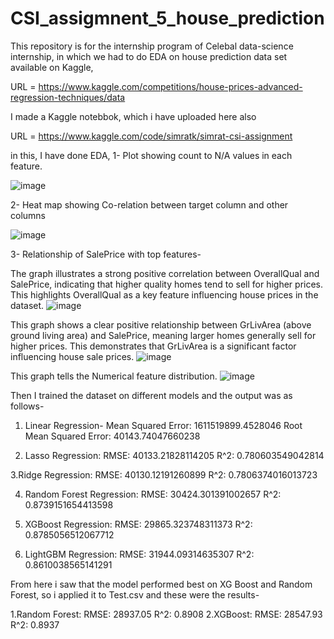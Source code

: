 # CSI_assigmnent_5_house_prediction
This repository is for the internship program of Celebal data-science internship, in which we had to do EDA on house prediction data set available on Kaggle, 

URL = https://www.kaggle.com/competitions/house-prices-advanced-regression-techniques/data

I made a Kaggle notebbok, which i have uploaded here also

URL = https://www.kaggle.com/code/simratk/simrat-csi-assignment

in this, I have done EDA, 
1- Plot showing count to N/A values in each feature.

![image](https://github.com/user-attachments/assets/31d6a5b9-5b7d-4c2b-981e-1f85f0b254d9)

2- Heat map showing Co-relation between target column and other columns 

![image](https://github.com/user-attachments/assets/945c732a-2262-4d6d-b8b5-0f4342171cc0)

3- Relationship of SalePrice with top features-

The graph illustrates a strong positive correlation between OverallQual and SalePrice, indicating that higher quality homes tend to sell for higher prices. This highlights OverallQual as a key feature influencing house prices in the dataset.
![image](https://github.com/user-attachments/assets/42a5ebca-f8d3-4a9d-bb47-18755ab7bae5)


This graph shows a clear positive relationship between GrLivArea (above ground living area) and SalePrice, meaning larger homes generally sell for higher prices. This demonstrates that GrLivArea is a significant factor influencing house sale prices.
![image](https://github.com/user-attachments/assets/f2480272-58a9-4e35-891e-c6301f1ef8b5)

This graph tells the Numerical feature distribution.
![image](https://github.com/user-attachments/assets/5d7625c6-88b6-491a-8e4b-e3849cc68a43)


Then I trained the dataset on different models and the output was as follows-

1. Linear Regression-
Mean Squared Error: 1611519899.4528046
Root Mean Squared Error: 40143.74047660238

2. Lasso Regression:
  RMSE: 40133.21828114205
  R^2: 0.780603549042814

3.Ridge Regression:
  RMSE: 40130.12191260899
  R^2: 0.7806374016013723

4. Random Forest Regression:
  RMSE: 30424.301391002657
  R^2: 0.8739151654413598

5. XGBoost Regression:
  RMSE: 29865.323748311373
  R^2: 0.8785056512067712

6. LightGBM Regression:
  RMSE: 31944.09314635307
  R^2: 0.8610038565141291

From here i saw that the model performed best on XG Boost and Random Forest, so i applied it to Test.csv and these were the results-

1.Random Forest:
  RMSE: 28937.05
  R^2:  0.8908
2.XGBoost:
  RMSE: 28547.93
  R^2:  0.8937





